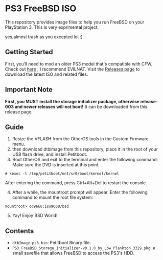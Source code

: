 # PS3 FreeBSD ISO

This repository provides image files to help you run FreeBSD on your PlayStation 3. This is very exprimental project.

yes,almost trash as you excepted lol :)

## Getting Started
First, you'll need to mod an older PS3 model that's compatible with CFW. Check out [here](https://consolemods.org/wiki/PS3:Getting_Started) , I recommend EVILNAT.
Visit the [Releases page](https://github.com/LowPla3329/ps3-freebsd-iso/releases) to download the latest ISO and related files.

## Important Note
**First, you MUST install the storage initializer package, otherwise release-003 and newer releases will not boot!**
It can be downloaded from this release page.

## Guide
1. Resize the VFLASH from the OtherOS tools in the Custom Firmware menu.
2. then download dtbimage from this repository, place it in the root of your USB flash drive, and install Petitboot.
3. Boot OtherOS and exit to the terminal and enter the following command: Make sure the DVD is inserted at this point.
  ```
  # kexec -l /tmp/petitboot/mnt/sr0/boot/kernel/kernel
  ```
  After entering the command, press Ctrl+Alt+Del to restart the console.

4. After a while, the mountroot prompt will appear. Enter the following command to mount the root file system:
  ```
  mountroot> cd9660:iso9660/bsd
  ```
5. Yay! Enjoy BSD World!

## Contents

- `dtbImage.ps3.bin`: Petitboot Binary file.
- `PS3_FreeBSD_Storage_Initializer-v0.1.0_by_Low_Plankton_3329.pkg`: a small savefile that allows FreeBSD to access the PS3's HDD.
